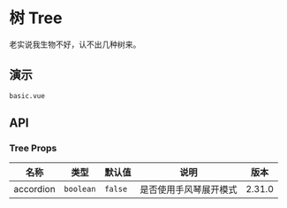 # 树 Tree

老实说我生物不好，认不出几种树来。

## 演示

```demo
basic.vue
```

## API

### Tree Props

| 名称      | 类型      | 默认值  | 说明                   | 版本   |
| --------- | --------- | ------- | ---------------------- | ------ |
| accordion | `boolean` | `false` | 是否使用手风琴展开模式 | 2.31.0 |
